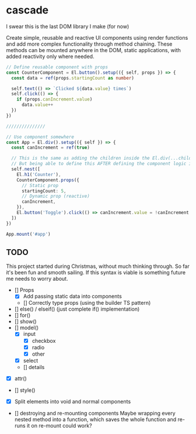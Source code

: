 # cascade

I swear this is the last DOM library I make (for now)

Create simple, reusable and reactive UI components using render functions and add more complex functionality through method chaining. These methods can be mounted anywhere in the DOM, static applications, with added reactivity only where needed.

```ts
// Define reusable component with props
const CounterComponent = El.button().setup(({ self, props }) => {
  const data = ref(props.startingCount as number)

  self.text(() => `Clicked ${data.value} times`)
  self.click(() => {
    if (props.canIncrement.value)
      data.value++
  })
})

///////////////

// Use component somewhere
const App = El.div().setup(({ self }) => {
  const canIncrement = ref(true)

  // This is the same as adding the children inside the El.div(...children).
  // But being able to define this AFTER defining the component logic is much more ergonomic
  self.nest([
    El.h1('Counter'),
    CounterComponent.props({
      // Static prop
      startingCount: 5,
      // Dynamic prop (reactive)
      canIncrement,
    }),
    El.button('Toggle').click(() => canIncrement.value = !canIncrement.value),
  ])
})

App.mount('#app')
```

## TODO

This project started during Christmas, without much thinking through. So far it's been fun and smooth sailing. If this syntax is viable is something future me needs to worry about.

- [] Props
  - [x] Add passing static data into components
  - [] Correctly type props (using the builder TS pattern)
- [] else() / elseif() (just complete if() implementation)
- [] for()
- [] show()
- [] model()
  - [x] input
    - [x] checkbox
    - [x] radio
    - [x] other
  - [x] select
  - [] details
- [x] attr()
- [] style()
- [x] Split elements into void and normal components
- [] destroying and re-mounting components
  Maybe wrapping every nested method into a function, which saves the whole function and re-runs it on re-mount could work?
